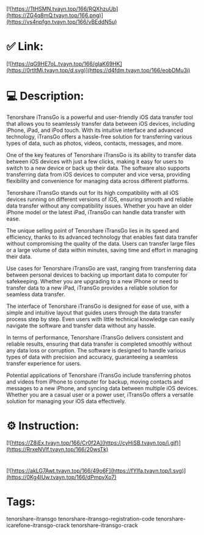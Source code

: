 [![https://TtHSMN.tvayn.top/166/RQXhzuUb](https://ZG4q8mQ.tvayn.top/166.png)](https://vs4npfgn.tvayn.top/166/vBEddN5u)
# ✅ Link:
[![https://qG9HE7oL.tvayn.top/166/gIaK69HK](https://0rtltMi.tvayn.top/d.svg)](https://d4fdm.tvayn.top/166/eobDMu3i)
# 💻 Description:
Tenorshare iTransGo is a powerful and user-friendly iOS data transfer tool that allows you to seamlessly transfer data between iOS devices, including iPhone, iPad, and iPod touch. With its intuitive interface and advanced technology, iTransGo offers a hassle-free solution for transferring various types of data, such as photos, videos, contacts, messages, and more.

One of the key features of Tenorshare iTransGo is its ability to transfer data between iOS devices with just a few clicks, making it easy for users to switch to a new device or back up their data. The software also supports transferring data from iOS devices to computer and vice versa, providing flexibility and convenience for managing data across different platforms.

Tenorshare iTransGo stands out for its high compatibility with all iOS devices running on different versions of iOS, ensuring smooth and reliable data transfer without any compatibility issues. Whether you have an older iPhone model or the latest iPad, iTransGo can handle data transfer with ease.

The unique selling point of Tenorshare iTransGo lies in its speed and efficiency, thanks to its advanced technology that enables fast data transfer without compromising the quality of the data. Users can transfer large files or a large volume of data within minutes, saving time and effort in managing their data.

Use cases for Tenorshare iTransGo are vast, ranging from transferring data between personal devices to backing up important data to computer for safekeeping. Whether you are upgrading to a new iPhone or need to transfer data to a new iPad, iTransGo provides a reliable solution for seamless data transfer.

The interface of Tenorshare iTransGo is designed for ease of use, with a simple and intuitive layout that guides users through the data transfer process step by step. Even users with little technical knowledge can easily navigate the software and transfer data without any hassle.

In terms of performance, Tenorshare iTransGo delivers consistent and reliable results, ensuring that data transfer is completed smoothly without any data loss or corruption. The software is designed to handle various types of data with precision and accuracy, guaranteeing a seamless transfer experience for users.

Potential applications of Tenorshare iTransGo include transferring photos and videos from iPhone to computer for backup, moving contacts and messages to a new iPhone, and syncing data between multiple iOS devices. Whether you are a casual user or a power user, iTransGo offers a versatile solution for managing your iOS data effectively.

# ⚙️ Instruction:
[![https://Z8iEx.tvayn.top/166/Cr0f2A](https://cyHiSB.tvayn.top/i.gif)](https://RrxeNVlf.tvayn.top/166/20wsTk)
#
[![https://akLG7Awt.tvayn.top/166/49o6F](https://fYIfa.tvayn.top/l.svg)](https://0Kg4IUw.tvayn.top/166/dPmpvXo7)
# Tags:
tenorshare-itransgo tenorshare-itransgo-registration-code tenorshare-icarefone-itransgo-crack tenorshare-itransgo-crack





